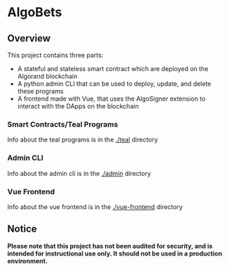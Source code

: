 # AlgoBets

## Overview
This project contains three parts:
* A stateful and stateless smart contract which are deployed on the Algorand blockchain
* A python admin CLI that can be used to deploy, update, and delete these programs
* A frontend made with Vue, that uses the AlgoSigner extension to interact with the DApps on the blockchain

### Smart Contracts/Teal Programs

Info about the teal programs is in the [./teal](./teal) directory

### Admin CLI

Info about the admin cli is in the [./admin](./admin) directory

### Vue Frontend

Info about the vue frontend is in the [./vue-frontend](./vue-frontend) directory


## Notice

**Please note that this project has not been audited for security, and is intended for instructional use only. It should not be used in a production environment.**
